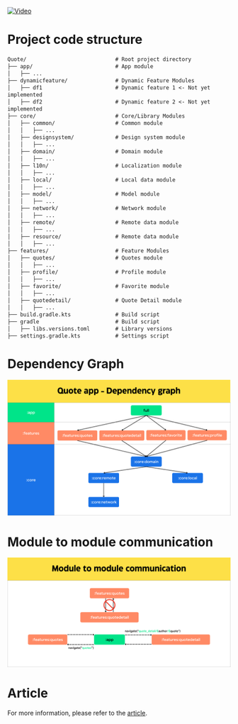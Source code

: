 [![Video](https://img.youtube.com/vi/W2ml9Dw_FbM/0.jpg)](https://www.youtube.com/watch?v=W2ml9Dw_FbM)

# Project code structure

```
Quote/                            # Root project directory
├── app/                          # App module
│   ├── ...                       
├── dynamicfeature/               # Dynamic Feature Modules 
│   ├── df1                       # Dynamic feature 1 <- Not yet implemented
│   ├── df2                       # Dynamic feature 2 <- Not yet implemented
├── core/                         # Core/Library Modules
│   ├── common/                   # Common module
│   │   ├── ...                       
│   ├── designsystem/             # Design system module
│   │   ├── ...
│   ├── domain/                   # Domain module
│   │   ├── ...
│   ├── l10n/                     # Localization module
│   │   ├── ...
│   ├── local/                    # Local data module
│   │   ├── ...
│   ├── model/                    # Model module
│   │   ├── ...
│   ├── network/                  # Network module 
│   │   ├── ...
│   ├── remote/                   # Remote data module 
│   │   ├── ...
│   ├── resource/                 # Remote data module 
│   │   ├── ...
├── features/                     # Feature Modules
│   ├── quotes/                   # Quotes module
│   │   ├── ...
│   ├── profile/                  # Profile module
│   │   ├── ...
│   ├── favorite/                 # Favorite module
│   │   ├── ... 
│   ├── quotedetail/              # Quote Detail module
│   │   ├── ...
├── build.gradle.kts              # Build script
├── gradle                        # Build script
│   ├── libs.versions.toml        # Library versions
├── settings.gradle.kts           # Settings script
```
# Dependency Graph

![Dependency Graph](graphics/1.png)

# Module to module communication

![Module to module communication](graphics/2.png)

# Article

For more information, please refer to the [article](https://medium.com/@anhndt/android-app-modularization-c2b2c4035033).

